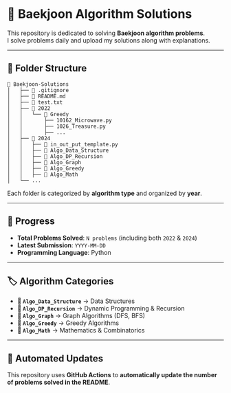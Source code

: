 # 📌 **Baekjoon Algorithm Solutions**  
This repository is dedicated to solving **Baekjoon algorithm problems**.  
I solve problems daily and upload my solutions along with explanations.

---

## 📂 **Folder Structure**  
```
📂 Baekjoon-Solutions
│   ├── 📜 .gitignore
│   ├── 📜 README.md
│   ├── 📜 test.txt
│   ├── 📂 2022
│   │   └── 📂 Greedy
│   │       ├── 10162_Microwave.py
│   │       ├── 1026_Treasure.py
│   │       ├── ...
│   ├── 📂 2024
│   │   ├── 📜 in_out_put_template.py
│   │   ├── 📂 Algo_Data_Structure
│   │   ├── 📂 Algo_DP_Recursion
│   │   ├── 📂 Algo_Graph
│   │   ├── 📂 Algo_Greedy
│   │   ├── 📂 Algo_Math
│   └── ...
```
Each folder is categorized by **algorithm type** and organized by **year**.

---

## 🚀 **Progress**  
- **Total Problems Solved**: `N problems` (including both `2022` & `2024`)  
- **Latest Submission**: `YYYY-MM-DD`  
- **Programming Language**: Python  

---

## 🏷️ **Algorithm Categories**  
- **📂 `Algo_Data_Structure`** → Data Structures  
- **📂 `Algo_DP_Recursion`** → Dynamic Programming & Recursion  
- **📂 `Algo_Graph`** → Graph Algorithms (DFS, BFS)  
- **📂 `Algo_Greedy`** → Greedy Algorithms  
- **📂 `Algo_Math`** → Mathematics & Combinatorics  

---

## 📌 **Automated Updates**  
This repository uses **GitHub Actions** to **automatically update the number of problems solved in the README**.  
